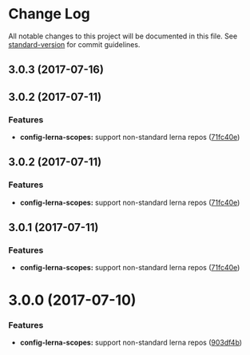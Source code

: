 # Change Log

All notable changes to this project will be documented in this file.
See [standard-version](https://github.com/conventional-changelog/standard-version) for commit guidelines.

<a name="3.0.3"></a>
## 3.0.3 (2017-07-16)



<a name="3.0.2"></a>
## 3.0.2 (2017-07-11)


### Features

* **config-lerna-scopes:** support non-standard lerna repos ([71fc40e](https://github.com/marionebl/commitlint/commit/71fc40e))




<a name="3.0.2"></a>
## 3.0.2 (2017-07-11)


### Features

* **config-lerna-scopes:** support non-standard lerna repos ([71fc40e](https://github.com/marionebl/commitlint/commit/71fc40e))




<a name="3.0.1"></a>
## 3.0.1 (2017-07-11)


### Features

* **config-lerna-scopes:** support non-standard lerna repos ([71fc40e](https://github.com/marionebl/commitlint/commit/71fc40e))




<a name="3.0.0"></a>
# 3.0.0 (2017-07-10)


### Features

* **config-lerna-scopes:** support non-standard lerna repos ([903df4b](https://github.com/marionebl/commitlint/commit/903df4b))

